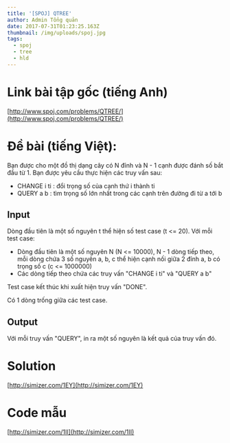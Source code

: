 ```yaml
---
title: '[SPOJ] QTREE'
author: Admin Tổng quản
date: 2017-07-31T01:23:25.163Z
thumbnail: /img/uploads/spoj.jpg
tags:
  - spoj
  - tree
  - hld
---
```

# Link bài tập gốc (tiếng Anh)

[http://www.spoj.com/problems/QTREE/](http://www.spoj.com/problems/QTREE/)

# Đề bài (tiếng Việt):

Bạn được cho một đồ thị dạng cây có N đỉnh và N - 1 cạnh được đánh số bắt đầu từ 1. Bạn được yêu cầu thực hiện các truy vấn sau:

* CHANGE i ti : đổi trọng số của cạnh thứ i thành ti
* QUERY a b : tìm trọng số lớn nhất trong các cạnh trên đường đi từ a tới b

## Input

Dòng đầu tiên là một số nguyên t thể hiện số test case (t <= 20). Với mỗi test case:

* Dòng đầu tiên là một số nguyên N (N <= 10000), N - 1 dòng tiếp theo, mỗi dòng chứa 3 số nguyên a, b, c thể hiện cạnh nối giữa 2 đỉnh a, b có trọng số c (c <= 1000000)
* Các dòng tiếp theo chứa các truy vấn "CHANGE i ti" và "QUERY a b"

Test case kết thúc khi xuất hiện truy vấn "DONE".

Có 1 dòng trống giữa các test case.

## Output

Với mỗi truy vấn "QUERY", in ra một số nguyên là kết quả của truy vấn đó.

# Solution

[http://simizer.com/1EY](http://simizer.com/1EY)

# Code mẫu

[http://simizer.com/1II](http://simizer.com/1II)

